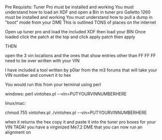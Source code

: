 Pre Requisits:
Tuner Pro must be installed and working
You must understand how to load an XDF and open a Bin in tuner pro
Galletto 1260 must be installed and working
You must understand how to pull a dump in "boot" mode from your DME
This is outlined TONS of places on the internet

Open up tuner pro and load the included XDF
then load your BIN
Once loaded click the patch at the top and click apply patch then apply

THEN

open the 3 vin locations and the ones that show entries other than FF FF FF need to be over written with your VIN

I have included a tool written by p0lar from the m3 forums that will take your VIN number and convert it to hex

You would run this from your terminal using perl

windows:
perl vintohex.pl --vin=PUTYOURVINNUMBERHERE

linux/mac:

chmod 755 vintohex.pl
./vintohex.pl --vin=PUTYOURVINNUMBERHERE


when it returns the hex copy it and paste it into the tuner pro boxes for your VIN
TADA! you have a virginized Me7.2 DME that you can now run an alignment on
